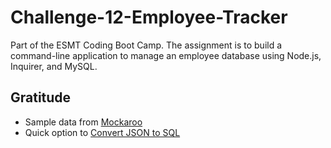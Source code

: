 # Challenge-12-Employee-Tracker
Part of the ESMT Coding Boot Camp. The assignment is to build a command-line application to manage an employee database using Node.js, Inquirer, and MySQL.

## Gratitude
* Sample data from [Mockaroo](https://www.mockaroo.com/)
* Quick option to [Convert JSON to SQL](https://www.convertjson.com/json-to-sql.htm)

